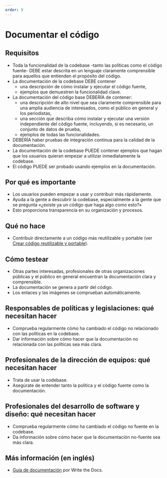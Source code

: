 ```yaml
---
order: 9
---
```

# Documentar el código

## Requisitos

* Toda la funcionalidad de la codebase -tanto las políticas como el código fuente- DEBE estar descrita en un lenguaje claramente comprensible para aquellos que entienden el propósito del código.
* La documentación de la codebase DEBE contener
  * una descripción de cómo instalar y ejecutar el código fuente,
  * ejemplos que demuestren la funcionalidad clave.
* La documentación del código base DEBERÍA de contener:
  * una descripción de alto nivel que sea claramente comprensible para una amplia audiencia de interesados, como el público en general y los periodistas,
  * una sección que describa cómo instalar y ejecutar una versión independiente del código fuente, incluyendo, si es necesario, un conjunto de datos de prueba,
  * ejemplos de todas las funcionalidades.
* DEBERÍA haber pruebas de integración continua para la calidad de la documentación.
* La documentación de la codebase PUEDE contener ejemplos que hagan que los usuarios quieran empezar a utilizar inmediatamente la codebase.
* El código PUEDE ser probado usando ejemplos en la documentación.

## Por qué es importante

* Los usuarios pueden empezar a usar y contribuir más rápidamente.
* Ayuda a la gente a descubrir la codebase, especialmente a la gente que se pregunta «¿existe ya un código que haga algo como esto?»
* Esto proporciona transparencia en su organización y procesos.

## Qué no hace

* Contribuir directamente a un código más reutilizable y portable (ver [Crear código reutilizable y portable](./reusable-and-portable-codebases.md)).

## Cómo testear

* Otras partes interesadas, profesionales de otras organizaciones públicas y el público en general encuentran la documentación clara y comprensible.
* La documentación se genera a partir del código.
* Los enlaces y las imágenes se comprueban automáticamente.

## Responsables de políticas y legislaciones: qué necesitan hacer

* Comprueba regularmente cómo ha cambiado el código no relacionado con las políticas en la codebase.
* Dar información sobre cómo hacer que la documentación no relacionada con las políticas sea más clara.

## Profesionales de la dirección de equipos: qué necesitan hacer

* Trata de usar la codebase.
* Asegúrate de entender tanto la política y el código fuente como la documentación.

## Profesionales del desarrollo de software y diseño: qué necesitan hacer

* Comprueba regularmente cómo ha cambiado el código no fuente en la codebase.
* Da información sobre cómo hacer que la documentación no-fuente sea más clara.

## Más información (en inglés)

* [Guía de documentación](https://www.writethedocs.org/guide/) por Write the Docs.
